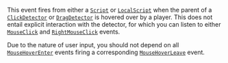 This event fires from either a [`Script`](https://create.roblox.com/docs/reference/engine/classes/Script) or [`LocalScript`](https://create.roblox.com/docs/reference/engine/classes/LocalScript) when
the parent of a [`ClickDetector`](https://create.roblox.com/docs/reference/engine/classes/ClickDetector) or [`DragDetector`](https://create.roblox.com/docs/reference/engine/classes/DragDetector) is hovered
over by a player. This does not entail explicit interaction with the
detector, for which you can listen to either
[`MouseClick`](https://create.roblox.com/docs/reference/engine/classes/ClickDetector#MouseClick) and
[`RightMouseClick`](https://create.roblox.com/docs/reference/engine/classes/ClickDetector#RightMouseClick) events.

Due to the nature of user input, you should not depend on all
[`MouseHoverEnter`](https://create.roblox.com/docs/reference/engine/classes/ClickDetector#MouseHoverEnter) events firing a
corresponding [`MouseHoverLeave`](https://create.roblox.com/docs/reference/engine/classes/ClickDetector#MouseHoverLeave) event.